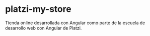 # platzi-my-store
Tienda online desarrollada con Angular como parte de la escuela de desarrollo web con Angular de Platzi.
